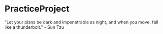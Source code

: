 # PracticeProject
“Let your plans be dark and impenetrable as night, and when you move, fall like a thunderbolt.” - Sun Tzu